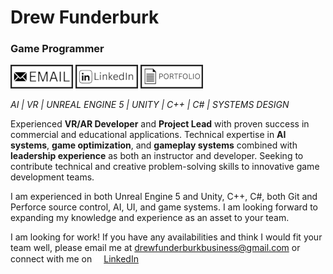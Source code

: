 # Drew Funderburk
### Game Programmer

[![Email](media/Email.png)](mailto:drewfunderburkbusiness@gmail.com)
[![LinkedIn](media/LinkedIn.png)](https://www.linkedin.com/in/drew-funderburk)
[![Portfolio](media/Portfolio.png)](drewfunderburk.github.io/portfolio)

*AI | VR | UNREAL ENGINE 5 | UNITY | C++ | C# | SYSTEMS DESIGN*

Experienced **VR/AR Developer** and **Project Lead** with proven success in commercial and educational applications.
Technical expertise in **AI systems**, **game optimization**, and **gameplay systems** combined with **leadership experience**
as both an instructor and developer. Seeking to contribute technical and creative problem-solving skills to
innovative game development teams.

I am experienced in both Unreal Engine 5 and Unity, C++, C#, both Git and Perforce source control, AI, UI, and game systems. 
I am looking forward to expanding my knowledge and experience as an asset to your team.

I am looking for work! If you have any availabilities and think I would fit your team well, please email me at 
<a href="mailto:drewfunderburkbusiness@gmail.com">drewfunderburkbusiness@gmail.com</a> 
or connect with me on 
<a href="https://www.linkedin.com/in/drew-funderburk/"><img src="/media/Icons/linkedin.png" alt="LinkedIn Icon" width="15"/>LinkedIn</a>